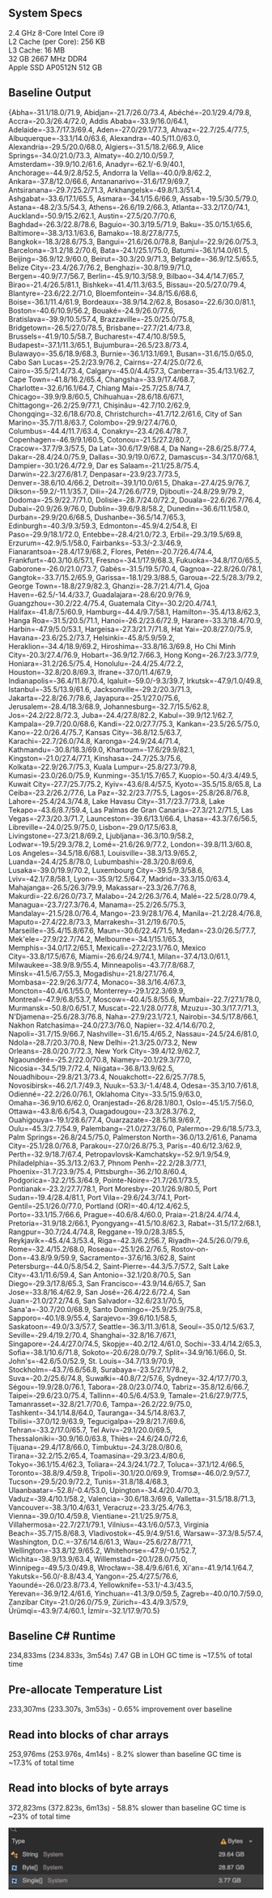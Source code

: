 
## System Specs

2.4 GHz 8-Core Intel Core i9\
L2 Cache (per Core): 256 KB\
L3 Cache:	16 MB\
32 GB 2667 MHz DDR4\
Apple SSD AP0512N 512 GB

## Baseline Output

{Abha=-31.1/18.0/71.9, Abidjan=-21.7/26.0/73.4, Abéché=-20.1/29.4/79.8, Accra=-20.3/26.4/72.0, Addis Ababa=-33.9/16.0/64.1, Adelaide=-33.7/17.3/69.4, Aden=-27.0/29.1/77.3, Ahvaz=-22.7/25.4/77.5, Albuquerque=-33.1/14.0/63.6, Alexandra=-40.5/11.0/63.0, Alexandria=-29.5/20.0/68.0, Algiers=-31.5/18.2/66.9, Alice Springs=-34.0/21.0/73.3, Almaty=-40.2/10.0/59.7, Amsterdam=-39.9/10.2/61.6, Anadyr=-62.1/-6.9/40.1, Anchorage=-44.9/2.8/52.5, Andorra la Vella=-40.0/9.8/62.2, Ankara=-37.8/12.0/66.6, Antananarivo=-31.6/17.9/69.7, Antsiranana=-29.7/25.2/71.3, Arkhangelsk=-49.8/1.3/51.4, Ashgabat=-33.6/17.1/65.5, Asmara=-34.1/15.6/66.9, Assab=-19.5/30.5/79.0, Astana=-48.2/3.5/54.3, Athens=-26.6/19.2/66.3, Atlanta=-33.2/17.0/74.1, Auckland=-50.9/15.2/62.1, Austin=-27.5/20.7/70.6, Baghdad=-26.3/22.8/78.6, Baguio=-30.3/19.5/71.9, Baku=-35.0/15.1/65.6, Baltimore=-38.3/13.1/63.6, Bamako=-18.8/27.8/77.5, Bangkok=-18.3/28.6/75.3, Bangui=-21.6/26.0/78.8, Banjul=-22.9/26.0/75.3, Barcelona=-31.2/18.2/70.6, Bata=-24.1/25.1/75.0, Batumi=-36.1/14.0/61.5, Beijing=-36.9/12.9/60.0, Beirut=-30.3/20.9/71.3, Belgrade=-36.9/12.5/65.5, Belize City=-23.4/26.7/76.2, Benghazi=-30.8/19.9/71.0, Bergen=-40.9/7.7/56.7, Berlin=-45.9/10.3/58.9, Bilbao=-34.4/14.7/65.7, Birao=-21.4/26.5/81.1, Bishkek=-41.4/11.3/63.5, Bissau=-20.5/27.0/79.4, Blantyre=-23.6/22.2/71.0, Bloemfontein=-34.8/15.6/68.6, Boise=-36.1/11.4/61.9, Bordeaux=-38.9/14.2/62.8, Bosaso=-22.6/30.0/81.1, Boston=-40.6/10.9/56.2, Bouaké=-24.9/26.0/77.6, Bratislava=-39.9/10.5/57.4, Brazzaville=-25.0/25.0/75.8, Bridgetown=-26.5/27.0/78.5, Brisbane=-27.7/21.4/73.8, Brussels=-41.9/10.5/58.7, Bucharest=-47.4/10.8/59.5, Budapest=-37.1/11.3/65.1, Bujumbura=-26.5/23.8/73.4, Bulawayo=-35.6/18.9/68.3, Burnie=-36.1/13.1/69.1, Busan=-31.6/15.0/65.0, Cabo San Lucas=-25.2/23.9/76.2, Cairns=-27.4/25.0/72.6, Cairo=-35.5/21.4/73.4, Calgary=-45.0/4.4/57.3, Canberra=-35.4/13.1/62.7, Cape Town=-41.8/16.2/65.4, Changsha=-33.9/17.4/68.7, Charlotte=-32.6/16.1/64.7, Chiang Mai=-25.7/25.8/74.7, Chicago=-39.9/9.8/60.5, Chihuahua=-28.6/18.6/67.1, Chittagong=-26.2/25.9/77.1, Chișinău=-42.7/10.2/62.9, Chongqing=-32.6/18.6/70.8, Christchurch=-41.7/12.2/61.6, City of San Marino=-35.7/11.8/63.7, Colombo=-29.9/27.4/76.0, Columbus=-44.4/11.7/63.4, Conakry=-23.4/26.4/78.7, Copenhagen=-46.9/9.1/60.5, Cotonou=-21.5/27.2/80.7, Cracow=-37.7/9.3/57.5, Da Lat=-30.6/17.9/68.4, Da Nang=-28.6/25.8/77.4, Dakar=-28.4/24.0/75.9, Dallas=-30.9/19.0/67.2, Damascus=-34.3/17.0/68.1, Dampier=-30.1/26.4/72.9, Dar es Salaam=-21.1/25.8/75.4, Darwin=-22.3/27.6/81.7, Denpasar=-23.9/23.7/73.5, Denver=-38.6/10.4/66.2, Detroit=-39.1/10.0/61.5, Dhaka=-27.4/25.9/76.7, Dikson=-59.2/-11.1/35.7, Dili=-24.7/26.6/77.9, Djibouti=-24.8/29.9/79.2, Dodoma=-25.9/22.7/71.0, Dolisie=-28.7/24.0/72.2, Douala=-22.6/26.7/76.4, Dubai=-20.9/26.9/76.0, Dublin=-39.6/9.8/58.2, Dunedin=-36.6/11.1/58.0, Durban=-29.9/20.6/68.5, Dushanbe=-36.5/14.7/65.3, Edinburgh=-40.3/9.3/59.3, Edmonton=-45.9/4.2/54.8, El Paso=-29.9/18.1/72.0, Entebbe=-28.4/21.0/72.3, Erbil=-29.3/19.5/69.8, Erzurum=-42.9/5.1/58.0, Fairbanks=-53.3/-2.3/46.9, Fianarantsoa=-28.4/17.9/68.2, Flores,  Petén=-20.7/26.4/74.4, Frankfurt=-40.3/10.6/57.1, Fresno=-34.1/17.9/68.3, Fukuoka=-34.8/17.0/65.5, Gaborone=-26.0/21.0/73.7, Gabès=-31.5/19.5/70.4, Gagnoa=-22.8/26.0/78.1, Gangtok=-33.7/15.2/65.9, Garissa=-18.1/29.3/88.5, Garoua=-22.5/28.3/79.2, George Town=-18.8/27.9/82.3, Ghanzi=-28.7/21.4/71.4, Gjoa Haven=-62.5/-14.4/33.7, Guadalajara=-28.6/20.9/76.9, Guangzhou=-30.2/22.4/75.4, Guatemala City=-30.2/20.4/74.1, Halifax=-41.8/7.5/60.9, Hamburg=-44.4/9.7/58.1, Hamilton=-35.4/13.8/62.3, Hanga Roa=-31.5/20.5/71.1, Hanoi=-26.2/23.6/72.9, Harare=-33.3/18.4/70.9, Harbin=-47.9/5.0/53.1, Hargeisa=-27.3/21.7/71.8, Hat Yai=-20.8/27.0/75.9, Havana=-23.6/25.2/73.7, Helsinki=-45.8/5.9/59.2, Heraklion=-34.4/18.9/69.2, Hiroshima=-33.8/16.3/69.8, Ho Chi Minh City=-20.3/27.4/76.9, Hobart=-36.9/12.7/66.3, Hong Kong=-26.7/23.3/77.9, Honiara=-31.2/26.5/75.4, Honolulu=-24.4/25.4/72.2, Houston=-32.8/20.8/69.3, Ifrane=-37.0/11.4/67.9, Indianapolis=-36.4/11.8/70.4, Iqaluit=-59.0/-9.3/39.7, Irkutsk=-47.9/1.0/49.8, Istanbul=-35.5/13.9/61.6, Jacksonville=-29.2/20.3/71.3, Jakarta=-22.8/26.7/78.6, Jayapura=-25.1/27.0/75.6, Jerusalem=-28.4/18.3/68.9, Johannesburg=-32.7/15.5/62.8, Jos=-24.2/22.8/72.3, Juba=-24.4/27.8/82.2, Kabul=-39.9/12.1/62.7, Kampala=-29.7/20.0/68.6, Kandi=-22.0/27.7/75.3, Kankan=-23.5/26.5/75.0, Kano=-22.0/26.4/75.7, Kansas City=-36.8/12.5/63.7, Karachi=-22.7/26.0/74.8, Karonga=-24.9/24.4/71.4, Kathmandu=-30.8/18.3/69.0, Khartoum=-17.6/29.9/82.1, Kingston=-21.0/27.4/77.1, Kinshasa=-24.7/25.3/75.6, Kolkata=-22.9/26.7/75.3, Kuala Lumpur=-25.8/27.3/79.8, Kumasi=-23.0/26.0/75.9, Kunming=-35.1/15.7/65.7, Kuopio=-50.4/3.4/49.5, Kuwait City=-27.7/25.7/75.2, Kyiv=-43.6/8.4/57.5, Kyoto=-35.5/15.8/65.8, La Ceiba=-23.2/26.2/77.6, La Paz=-32.2/23.7/75.5, Lagos=-25.8/26.8/76.8, Lahore=-25.4/24.3/74.8, Lake Havasu City=-31.7/23.7/73.8, Lake Tekapo=-43.6/8.7/59.4, Las Palmas de Gran Canaria=-27.3/21.2/71.5, Las Vegas=-27.3/20.3/71.7, Launceston=-39.6/13.1/66.4, Lhasa=-43.3/7.6/56.5, Libreville=-24.0/25.9/75.0, Lisbon=-29.0/17.5/63.8, Livingstone=-27.3/21.8/69.2, Ljubljana=-36.3/10.9/58.2, Lodwar=-19.5/29.3/78.2, Lomé=-21.6/26.9/77.2, London=-39.8/11.3/60.8, Los Angeles=-34.5/18.6/68.1, Louisville=-38.3/13.9/65.2, Luanda=-24.4/25.8/78.0, Lubumbashi=-28.3/20.8/69.6, Lusaka=-39.0/19.9/70.2, Luxembourg City=-39.5/9.3/58.6, Lviv=-42.1/7.8/58.1, Lyon=-35.9/12.5/64.7, Madrid=-33.3/15.0/63.4, Mahajanga=-26.5/26.3/79.9, Makassar=-23.3/26.7/76.8, Makurdi=-22.6/26.0/73.7, Malabo=-24.2/26.3/76.4, Malé=-22.5/28.0/79.4, Managua=-23.7/27.3/76.4, Manama=-25.2/26.5/75.3, Mandalay=-21.5/28.0/76.4, Mango=-23.9/28.1/76.4, Manila=-21.2/28.4/76.8, Maputo=-27.4/22.8/73.3, Marrakesh=-31.2/19.6/70.5, Marseille=-35.4/15.8/67.6, Maun=-30.6/22.4/71.5, Medan=-23.0/26.5/77.7, Mek'ele=-27.9/22.7/74.2, Melbourne=-34.1/15.1/65.3, Memphis=-34.0/17.2/65.1, Mexicali=-27.2/23.1/76.0, Mexico City=-33.8/17.5/67.6, Miami=-26.6/24.9/74.1, Milan=-37.4/13.0/61.1, Milwaukee=-38.9/8.9/55.4, Minneapolis=-43.7/7.8/68.7, Minsk=-41.5/6.7/55.3, Mogadishu=-21.8/27.1/76.4, Mombasa=-22.9/26.3/77.4, Monaco=-38.3/16.4/67.3, Moncton=-40.4/6.1/55.0, Monterrey=-29.1/22.3/69.9, Montreal=-47.9/6.8/53.7, Moscow=-40.4/5.8/55.6, Mumbai=-22.7/27.1/78.0, Murmansk=-50.8/0.6/51.7, Muscat=-22.1/28.0/77.8, Mzuzu=-30.3/17.7/71.3, N'Djamena=-25.6/28.3/76.8, Naha=-27.9/23.1/72.1, Nairobi=-34.5/17.8/66.1, Nakhon Ratchasima=-24.0/27.3/76.0, Napier=-32.4/14.6/70.2, Napoli=-31.7/15.9/66.7, Nashville=-31.6/15.4/65.2, Nassau=-24.5/24.6/81.0, Ndola=-28.7/20.3/70.8, New Delhi=-21.3/25.0/73.2, New Orleans=-28.0/20.7/72.3, New York City=-39.4/12.9/62.7, Ngaoundéré=-25.2/22.0/70.8, Niamey=-20.1/29.3/77.0, Nicosia=-34.5/19.7/72.4, Niigata=-36.8/13.9/62.5, Nouadhibou=-29.8/21.3/73.4, Nouakchott=-22.6/25.7/78.5, Novosibirsk=-46.2/1.7/49.3, Nuuk=-53.3/-1.4/48.4, Odesa=-35.3/10.7/61.8, Odienné=-22.2/26.0/76.1, Oklahoma City=-33.5/15.9/63.0, Omaha=-36.9/10.6/62.0, Oranjestad=-26.8/28.1/80.1, Oslo=-45.1/5.7/56.0, Ottawa=-43.8/6.6/54.3, Ouagadougou=-23.3/28.3/76.2, Ouahigouya=-19.1/28.6/77.4, Ouarzazate=-28.5/18.9/69.7, Oulu=-45.3/2.7/54.9, Palembang=-21.0/27.3/76.0, Palermo=-29.6/18.5/73.3, Palm Springs=-26.8/24.5/75.0, Palmerston North=-36.0/13.2/61.6, Panama City=-25.1/28.0/76.8, Parakou=-27.0/26.8/75.3, Paris=-40.6/12.3/62.9, Perth=-32.9/18.7/67.4, Petropavlovsk-Kamchatsky=-52.9/1.9/54.9, Philadelphia=-35.3/13.2/63.7, Phnom Penh=-22.2/28.3/77.1, Phoenix=-31.7/23.9/75.4, Pittsburgh=-36.2/10.8/60.4, Podgorica=-32.2/15.3/64.9, Pointe-Noire=-21.7/26.1/73.5, Pontianak=-23.2/27.7/78.1, Port Moresby=-20.1/26.9/80.5, Port Sudan=-19.4/28.4/81.1, Port Vila=-29.6/24.3/74.1, Port-Gentil=-25.1/26.0/77.0, Portland (OR)=-40.4/12.4/62.5, Porto=-33.1/15.7/66.6, Prague=-40.6/8.4/60.0, Praia=-21.8/24.4/74.4, Pretoria=-31.9/18.2/66.1, Pyongyang=-41.5/10.8/62.3, Rabat=-31.5/17.2/68.1, Rangpur=-30.7/24.4/74.8, Reggane=-19.0/28.3/85.5, Reykjavík=-45.4/4.3/53.4, Riga=-42.3/6.2/56.7, Riyadh=-24.5/26.0/79.6, Rome=-32.4/15.2/68.0, Roseau=-25.1/26.2/76.5, Rostov-on-Don=-43.8/9.9/59.9, Sacramento=-37.6/16.3/62.8, Saint Petersburg=-44.0/5.8/54.2, Saint-Pierre=-44.3/5.7/57.2, Salt Lake City=-43.1/11.6/59.4, San Antonio=-32.1/20.8/70.5, San Diego=-29.3/17.8/65.3, San Francisco=-43.9/14.6/65.7, San Jose=-33.8/16.4/62.9, San José=-26.4/22.6/72.4, San Juan=-21.0/27.2/74.6, San Salvador=-32.6/23.1/70.5, Sana'a=-30.7/20.0/68.9, Santo Domingo=-25.9/25.9/75.8, Sapporo=-40.1/8.9/55.4, Sarajevo=-39.6/10.1/58.5, Saskatoon=-49.0/3.3/57.7, Seattle=-36.3/11.3/61.8, Seoul=-35.0/12.5/63.7, Seville=-29.4/19.2/70.4, Shanghai=-32.8/16.7/67.1, Singapore=-24.4/27.0/74.5, Skopje=-40.2/12.4/61.0, Sochi=-33.4/14.2/65.3, Sofia=-38.1/10.6/71.8, Sokoto=-20.6/28.0/79.7, Split=-34.9/16.1/66.0, St. John's=-42.6/5.0/52.9, St. Louis=-34.7/13.9/70.9, Stockholm=-43.7/6.6/56.8, Surabaya=-23.5/27.1/78.2, Suva=-20.2/25.6/74.8, Suwałki=-40.8/7.2/57.6, Sydney=-32.4/17.7/70.3, Ségou=-19.9/28.0/76.1, Tabora=-28.0/23.0/74.0, Tabriz=-35.8/12.6/66.7, Taipei=-29.6/23.0/75.4, Tallinn=-40.5/6.4/53.9, Tamale=-21.6/27.9/77.5, Tamanrasset=-32.8/21.7/70.6, Tampa=-26.2/22.9/75.0, Tashkent=-34.1/14.8/64.0, Tauranga=-34.5/14.8/63.7, Tbilisi=-37.0/12.9/63.9, Tegucigalpa=-29.8/21.7/69.6, Tehran=-33.2/17.0/65.7, Tel Aviv=-29.1/20.0/69.5, Thessaloniki=-30.9/16.0/63.8, Thiès=-24.6/24.0/72.6, Tijuana=-29.4/17.8/66.0, Timbuktu=-24.3/28.0/80.6, Tirana=-32.2/15.2/65.4, Toamasina=-29.3/23.4/80.6, Tokyo=-36.1/15.4/62.3, Toliara=-24.3/24.1/72.7, Toluca=-37.1/12.4/66.5, Toronto=-38.8/9.4/59.8, Tripoli=-30.1/20.0/69.9, Tromsø=-46.0/2.9/57.7, Tucson=-29.5/20.9/72.2, Tunis=-31.8/18.4/68.3, Ulaanbaatar=-52.8/-0.4/53.0, Upington=-34.4/20.4/70.3, Vaduz=-39.4/10.1/58.2, Valencia=-30.6/18.3/69.6, Valletta=-31.5/18.8/71.3, Vancouver=-38.3/10.4/63.1, Veracruz=-23.3/25.4/76.3, Vienna=-39.0/10.4/59.8, Vientiane=-21.1/25.9/75.8, Villahermosa=-22.7/27.1/79.1, Vilnius=-43.1/6.0/57.3, Virginia Beach=-35.7/15.8/68.3, Vladivostok=-45.9/4.9/51.6, Warsaw=-37.3/8.5/57.4, Washington, D.C.=-37.6/14.6/61.3, Wau=-25.6/27.8/77.1, Wellington=-33.8/12.9/65.2, Whitehorse=-47.9/-0.1/52.7, Wichita=-38.9/13.9/63.4, Willemstad=-20.1/28.0/75.0, Winnipeg=-49.5/3.0/49.8, Wrocław=-38.4/9.6/61.6, Xi'an=-41.9/14.1/64.7, Yakutsk=-56.0/-8.8/43.4, Yangon=-25.4/27.5/76.6, Yaoundé=-26.0/23.8/73.4, Yellowknife=-53.1/-4.3/43.5, Yerevan=-36.9/12.4/61.6, Yinchuan=-41.3/9.0/59.5, Zagreb=-40.0/10.7/59.0, Zanzibar City=-21.0/26.0/75.9, Zürich=-43.4/9.3/57.9, Ürümqi=-43.9/7.4/60.1, İzmir=-32.1/17.9/70.5}

## Baseline C# Runtime

234,833ms (234.833s, 3m54s)
7.47 GB in LOH
GC time is ~17.5% of total time

## Pre-allocate Temperature List

233,307ms (233.307s, 3m53s) - 0.65% improvement over baseline

## Read into blocks of char arrays

253,976ms (253.976s, 4m14s) - 8.2% slower than baseline
GC time is ~17.3% of total time

## Read into blocks of byte arrays

372,823ms (372.823s, 6m13s) - 58.8% slower than baseline
GC time is ~23% of total time

![Memory Snapshot](./assets/MemorySnapshot1.png)
